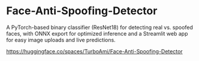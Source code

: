 # Face-Anti-Spoofing-Detector
A PyTorch-based binary classifier (ResNet18) for detecting real vs. spoofed faces, with ONNX export for optimized inference and a Streamlit web app for easy image uploads and live predictions.

https://huggingface.co/spaces/TurboAmi/Face-Anti-Spoofing-Detector
